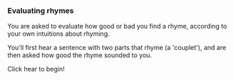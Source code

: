 
### Evaluating rhymes


You are asked to evaluate how good or bad you find a rhyme, according  to your own intuitions about rhyming.

You'll first hear a sentence with two parts that rhyme (a 'couplet'), and are then asked how good the rhyme sounded to you. 

Click hear to begin!

